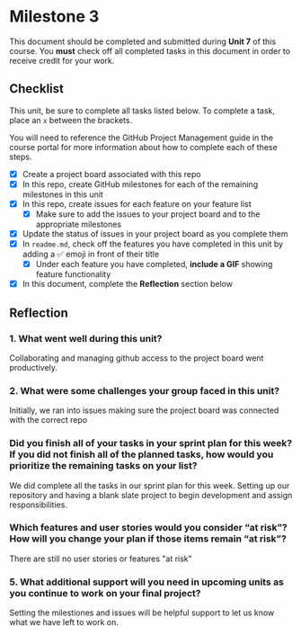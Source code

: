 # Milestone 3

This document should be completed and submitted during **Unit 7** of this course. You **must** check off all completed tasks in this document in order to receive credit for your work.

## Checklist

This unit, be sure to complete all tasks listed below. To complete a task, place an `x` between the brackets.

You will need to reference the GitHub Project Management guide in the course portal for more information about how to complete each of these steps.

- [x] Create a project board associated with this repo
- [x] In this repo, create GitHub milestones for each of the remaining milestones in this unit
- [x] In this repo, create issues for each feature on your feature list
  - [x] Make sure to add the issues to your project board and to the appropriate milestones
- [x] Update the status of issues in your project board as you complete them
- [x] In `readme.md`, check off the features you have completed in this unit by adding a ✅ emoji in front of their title
  - [x] Under each feature you have completed, **include a GIF** showing feature functionality
- [x] In this document, complete the **Reflection** section below

## Reflection

### 1. What went well during this unit?

Collaborating and managing github access to the project board went productively.

### 2. What were some challenges your group faced in this unit?

Initially, we ran into issues making sure the project board was connected with the correct repo

### Did you finish all of your tasks in your sprint plan for this week? If you did not finish all of the planned tasks, how would you prioritize the remaining tasks on your list?

We did complete all the tasks in our sprint plan for this week. Setting up our repository and having a blank slate project to begin development and assign responsibilities.

### Which features and user stories would you consider “at risk”? How will you change your plan if those items remain “at risk”?

There are still no user stories or features "at risk"

### 5. What additional support will you need in upcoming units as you continue to work on your final project?

Setting the milestiones and issues will be helpful support to let us know what we have left to work on.
